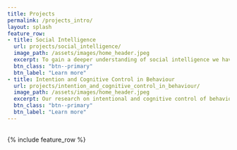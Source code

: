```yaml
---
title: Projects
permalink: /projects_intro/
layout: splash
feature_row:
- title: Social Intelligence
  url: projects/social_intelligence/
  image_path: /assets/images/home_header.jpeg
  excerpt: To gain a deeper understanding of social intelligence we have to understand social behavior on at least three different levels <strong>Sensorimotor</strong> level, <strong>Symbolic</strong> level, and <strong>Cultural</strong> level.
  btn_class: "btn--primary"
  btn_label: "Learn more"
- title: Intention and Cognitive Control in Behaviour
  url: projects/intention_and_cognitive_control_in_behaviour/
  image_path: /assets/images/home_header.jpeg
  excerpt: Our research on intentional and cognitive control of behavior tries to understand to what degree humans can freely decide what they do and how they can flexibly adapt their behavior to changing environmental demands.
  btn_class: "btn--primary"
  btn_label: "Learn more"
---
```


<br />
<div class="grid__wrapper">
{% include feature_row %}
</div>
